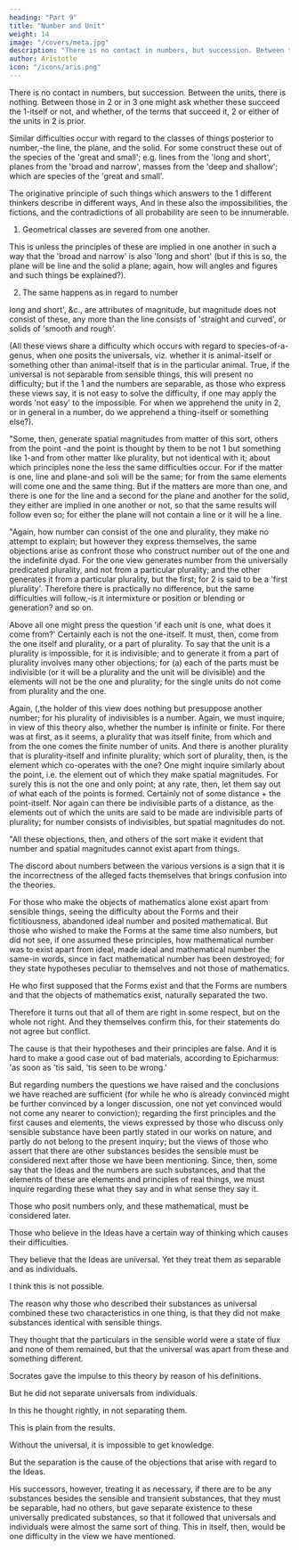 ```yaml
---
heading: "Part 9"
title: "Number and Unit"
weight: 14
image: "/covers/meta.jpg"
description: "There is no contact in numbers, but succession. Between the units, there is nothing. Between those in 2 or in 3 one might ask whether these succeed the 1-itself or not, and whether, of the terms that succeed it, 2 or either of the units in 2 is prior"
author: Aristotle
icon: "/icons/aris.png"
---
```




There is no contact in numbers, but succession. Between the units, there is nothing. Between those in 2 or in 3 one might ask whether these succeed the 1-itself or not, and whether, of the terms that succeed it, 2 or either of the units in 2 is prior.

Similar difficulties occur with regard to the classes of things posterior to number,-the line, the plane, and the solid. For some construct these out of the species of the 'great and small'; e.g. lines from the 'long and short', planes from the 'broad and narrow', masses from the 'deep and shallow'; which are species of the 'great and small'. 

The originative principle of such things which answers to the 1 different thinkers describe in different ways, And in these also the impossibilities, the fictions, and the contradictions of all probability are seen to be innumerable. 

1. Geometrical classes are severed from one another. 

This is unless the principles of these are implied in one another in such a way that the 'broad and narrow' is also 'long and short' (but if this is so, the plane will be line and the solid a plane; again, how will angles and figures and such things be explained?).

2. The same happens as in regard to number

long and short', &c., are attributes of magnitude, but magnitude does not consist of these, any more than the line consists of 'straight and curved', or solids of 'smooth and rough'.

(All these views share a difficulty which occurs with regard to species-of-a-genus, when one posits the universals, viz. whether it is animal-itself or something other than animal-itself that is in the particular animal. True, if the universal is not separable from sensible things, this will present no difficulty; but if the 1 and the numbers are separable, as those who express these views say, it is not easy to solve the difficulty, if one may apply the words 'not easy' to the impossible. For when we apprehend the unity in 2, or in general in a number, do we apprehend a thing-itself or something else?).

"Some, then, generate spatial magnitudes from matter of this sort, others from the point -and the point is thought by them to be not 1 but something like 1-and from other matter like plurality, but not identical with it; about which principles none the less the same difficulties occur. For if the matter is one, line and plane-and soli will be the same; for from the same elements will come one and the same thing. But if the matters are more than one, and there is one for the line and a second for the plane and another for the solid, they either are implied in one another or not, so that the same results will follow even so; for either the plane will not contain a line or it will he a line.

"Again, how number can consist of the one and plurality, they make no attempt to explain; but however they express themselves, the same objections arise as confront those who construct number out of the one and the indefinite dyad. For the one view generates number from the universally predicated plurality, and not from a particular plurality; and the other generates it from a particular plurality, but the first; for 2 is said to be a 'first plurality'. Therefore there is practically no difference, but the same difficulties will follow,-is it intermixture or position or blending or generation? and so on.

Above all one might press the question 'if each unit is one, what does it come from?' Certainly each is not the one-itself. It must, then, come from the one itself and plurality, or a part of plurality. To say that the unit is a plurality is impossible, for it is indivisible; and to generate it from a part of plurality involves many other objections; for (a) each of the parts must be indivisible (or it will be a plurality and the unit will be divisible) and the elements will not be the one and plurality; for the single units do not come from plurality and the one. 

Again, (,the holder of this view does nothing but presuppose another number; for his plurality of indivisibles is a number. Again, we must inquire, in view of this theory also, whether the number is infinite or finite. For there was at first, as it seems, a plurality that was itself finite, from which and from the one comes the finite number of units. And there is another plurality that is plurality-itself and infinite plurality; which sort of plurality, then, is the element which co-operates with the one? One might inquire similarly about the point, i.e. the element out of which they make spatial magnitudes. For surely this is not the one and only point; at any rate, then, let them say out of what each of the points is formed. Certainly not of some distance + the point-itself. Nor again can there be indivisible parts of a distance, as the elements out of which the units are said to be made are indivisible parts of plurality; for number consists of indivisibles, but spatial magnitudes do not.

"All these objections, then, and others of the sort make it evident that number and spatial magnitudes cannot exist apart from things. 

The discord about numbers between the various versions is a sign that it is the incorrectness of the alleged facts themselves that brings confusion into the theories. 

For those who make the objects of mathematics alone exist apart from sensible things, seeing the difficulty about the Forms and their fictitiousness, abandoned ideal number and posited mathematical. But those who wished to make the Forms at the same time also numbers, but did not see, if one assumed these principles, how mathematical number was to exist apart from ideal, made ideal and mathematical number the same-in words, since in fact mathematical number has been destroyed; for they state hypotheses peculiar to themselves and not those of mathematics.

He who first supposed that the Forms exist and that the Forms are numbers and that the objects of mathematics exist, naturally separated the two. 

Therefore it turns out that all of them are right in some respect, but on the whole not right. And they themselves confirm this, for their statements do not agree but conflict. 

The cause is that their hypotheses and their principles are false. And it is hard to make a good case out of bad materials, according to Epicharmus: 'as soon as 'tis said, 'tis seen to be wrong.'

But regarding numbers the questions we have raised and the conclusions we have reached are sufficient (for while he who is already convinced might be further convinced by a longer discussion, one not yet convinced would not come any nearer to conviction); regarding the first principles and the first causes and elements, the views expressed by those who discuss only sensible substance have been partly stated in our works on nature, and partly do not belong to the present inquiry; but the views of those who assert that there are other substances besides the sensible must be considered next after those we have been mentioning. Since, then, some say that the Ideas and the numbers are such substances, and that the elements of these are elements and principles of real things, we must inquire regarding these what they say and in what sense they say it.

Those who posit numbers only, and these mathematical, must be considered later. 

Those who believe in the Ideas have a certain way of thinking which causes their difficulties. 

They believe that the Ideas are universal. Yet they treat them as separable and as individuals. 

I think this is not possible. 

The reason why those who described their substances as universal combined these two characteristics in one thing, is that they did not make substances identical with sensible things. 

They thought that the particulars in the sensible world were a state of flux and none of them remained, but that the universal was apart from these and something different.


Socrates gave the impulse to this theory by reason of his definitions. 

But he did not separate universals from individuals. 

In this he thought rightly, in not separating them. 

This is plain from the results. 

Without the universal, it is impossible to get knowledge. 

But the separation is the cause of the objections that arise with regard to the Ideas. 

His successors, however, treating it as necessary, if there are to be any substances besides the sensible and transient substances, that they must be separable, had no others, but gave separate existence to these universally predicated substances, so that it followed that universals and individuals were almost the same sort of thing. This in itself, then, would be one difficulty in the view we have mentioned.
